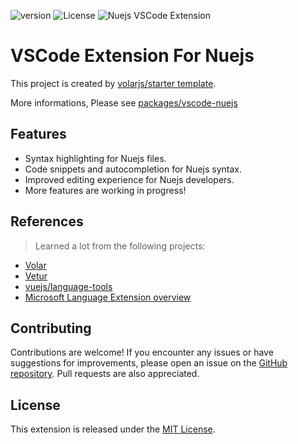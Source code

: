 ![version](https://img.shields.io/badge/Version-0.0.1-green)
![License](https://img.shields.io/badge/License-MIT-blue)
![Nuejs VSCode Extension](https://img.shields.io/badge/VScode%20Extension-NueJS-yellow)
# VSCode Extension For Nuejs

This project is created by [volarjs/starter template](https://github.com/volarjs/starter).

More informations, Please see [packages/vscode-nuejs](https://github.com/jackeydou/vscode-nuejs/tree/master/packages/vscode-nuejs)

## Features
- Syntax highlighting for Nuejs files.
- Code snippets and autocompletion for Nuejs syntax.
- Improved editing experience for Nuejs developers.
- More features are working in progress!

## References

> Learned a lot from the following projects:

- [Volar](https://volarjs.github.io/)
- [Vetur](https://github.com/vuejs/vetur)
- [vuejs/language-tools](https://github.com/vuejs/language-tools)
- [Microsoft Language Extension overview](https://code.visualstudio.com/api/language-extensions/overview)


## Contributing

Contributions are welcome! If you encounter any issues or have suggestions for improvements, please open an issue on the [GitHub repository](https://github.com/jackeydou/vscode-nuejs). Pull requests are also appreciated.

## License

This extension is released under the [MIT License](https://opensource.org/licenses/MIT).